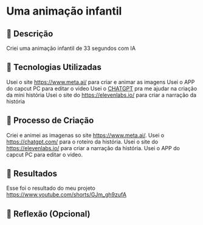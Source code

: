 # Uma animação infantil

## 📒 Descrição
Criei uma animação infantil de 33 segundos com IA

## 🤖 Tecnologias Utilizadas
Usei o site https://www.meta.ai/ para criar e animar as imagens
Usei o APP do capcut PC para editar o video
Usei o [CHATGPT](https://chatgpt.com/) pra me ajudar na criação da mini história
Usei o site do https://elevenlabs.io/ para criar a narração da história

## 🧐 Processo de Criação
Criei e animei as imagenas so site https://www.meta.ai/. Usei o https://chatgpt.com/ para o roteiro da história. Usei o site do https://elevenlabs.io/ para criar a narração da história. Usei o APP do capcut PC para editar o video.

## 🚀 Resultados
Esse foi o resultado do meu projeto
https://www.youtube.com/shorts/GJm_gh9zufA

## 💭 Reflexão (Opcional)
